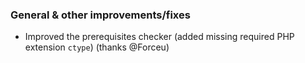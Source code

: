 ### General & other improvements/fixes
- Improved the prerequisites checker (added missing required PHP extension `ctype`) (thanks @Forceu)
